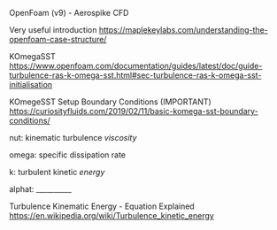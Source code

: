 OpenFoam (v9) - Aerospike CFD

Very useful introduction
https://maplekeylabs.com/understanding-the-openfoam-case-structure/

KOmegaSST
https://www.openfoam.com/documentation/guides/latest/doc/guide-turbulence-ras-k-omega-sst.html#sec-turbulence-ras-k-omega-sst-initialisation

KOmegeSST Setup Boundary Conditions (IMPORTANT)
https://curiosityfluids.com/2019/02/11/basic-komega-sst-boundary-conditions/

nut:    kinematic turbulence _viscosity_

omega:  specific dissipation rate

k:      turbulent kinetic _energy_

alphat: __________

Turbulence Kinematic Energy - Equation Explained
https://en.wikipedia.org/wiki/Turbulence_kinetic_energy
